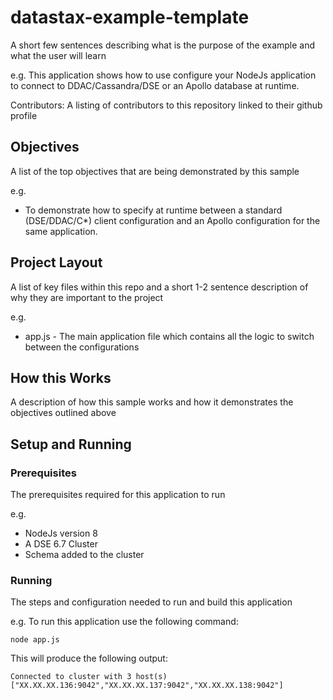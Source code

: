 # datastax-example-template
A short few sentences describing what is the purpose of the example and what the user will learn

e.g.
This application shows how to use configure your NodeJs application to connect to DDAC/Cassandra/DSE or an Apollo database at runtime.

Contributors: A listing of contributors to this repository linked to their github profile

## Objectives
A list of the top objectives that are being demonstrated by this sample

e.g.
* To demonstrate how to specify at runtime between a standard (DSE/DDAC/C*) client configuration and an Apollo configuration for the same application.
  
## Project Layout
A list of key files within this repo and a short 1-2 sentence description of why they are important to the project

e.g.
* app.js - The main application file which contains all the logic to switch between the configurations

## How this Works
A description of how this sample works and how it demonstrates the objectives outlined above

## Setup and Running

### Prerequisites
The prerequisites required for this application to run

e.g.
* NodeJs version 8
* A DSE 6.7 Cluster
* Schema added to the cluster

### Running
The steps and configuration needed to run and build this application

e.g.
To run this application use the following command:

`node app.js`

This will produce the following output:

`Connected to cluster with 3 host(s) ["XX.XX.XX.136:9042","XX.XX.XX.137:9042","XX.XX.XX.138:9042"]`

